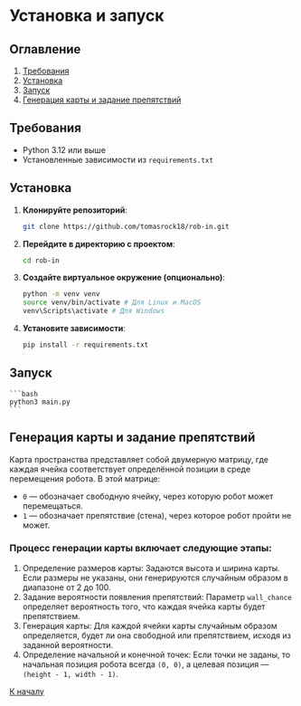 # Установка и запуск

## Оглавление

1. [Требования](#Требования)
2. [Установка](#Установка)
3. [Запуск](#Запуск)
4. [Генерация карты и задание препятствий](#Генерация-карты-и-задание-препятствий)

## Требования

- Python 3.12 или выше
- Установленные зависимости из `requirements.txt`

## Установка

1. **Клонируйте репозиторий**:

   ```bash
   git clone https://github.com/tomasrock18/rob-in.git

   ```

2. **Перейдите в директорию с проектом**:

   ```bash
   cd rob-in
   ```

3. **Создайте виртуальное окружение (опционально)**:

   ```bash
   python -m venv venv
   source venv/bin/activate # Для Linux и MacOS
   venv\Scripts\activate # Для Windows
   ```

4. **Установите зависимости**:

   ```bash
   pip install -r requirements.txt
   ```

## Запуск

    ```bash
    python3 main.py
    ```

## Генерация карты и задание препятствий

Карта пространства представляет собой двумерную матрицу, где каждая ячейка соответствует определённой позиции в среде перемещения робота. В этой матрице:

- `0` — обозначает свободную ячейку, через которую робот может перемещаться.
- `1` — обозначает препятствие (стена), через которое робот пройти не может.

### Процесс генерации карты включает следующие этапы:

1. Определение размеров карты: Задаются высота и ширина карты. Если размеры не указаны, они генерируются случайным образом в диапазоне от 2 до 100.
2. Задание вероятности появления препятствий: Параметр `wall_chance` определяет вероятность того, что каждая ячейка карты будет препятствием.
3. Генерация карты: Для каждой ячейки карты случайным образом определяется, будет ли она свободной или препятствием, исходя из заданной вероятности.
4. Определение начальной и конечной точек: Если точки не заданы, то начальная позиция робота всегда `(0, 0)`, а целевая позиция — `(height - 1, width - 1)`.

[К началу](../../README.md)
